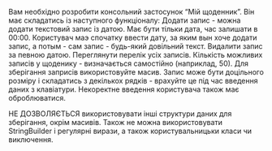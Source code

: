 
Вам необхідно розробити консольний застосунок “Мій щоденник”. Він має складатись із наступного функціоналу:
Додати запис - можна додати текстовий запис із датою. Має бути тільки дата, час залишати в 00:00. Користувач маэ спочатку ввести дату, за яким вын хоче додати запис, а потым - сам запис - будь-який довільний текст.
Видалити запис за певною датою.
Переглянути перелік усіх записів.
Кількість можливих записів у щоденику - визначається самостійно (наприклад, 50). Для зберігання заприсів використовуйте масив. Запис може бути доцільного розміру і складатись з декількох рядків - врахуйте це під час введення даних з клавіатури. 
Некоректне введення користувача також має оброблюватися.

НЕ ДОЗВОЛЯЄТЬСЯ використовувати інші структури даних для зберігання, окрім масивів. Також не можна використовувати StringBuilder і регулярні вирази, а також користувальницьки класи чи виключення.
